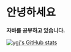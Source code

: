 # 안녕하세요

**자바를 공부하고 있습니다.**

[![ygj's GitHub stats](https://github-readme-stats.vercel.app/api?username=anuraghazra)](https://github.com/anuraghazra/github-readme-stats)